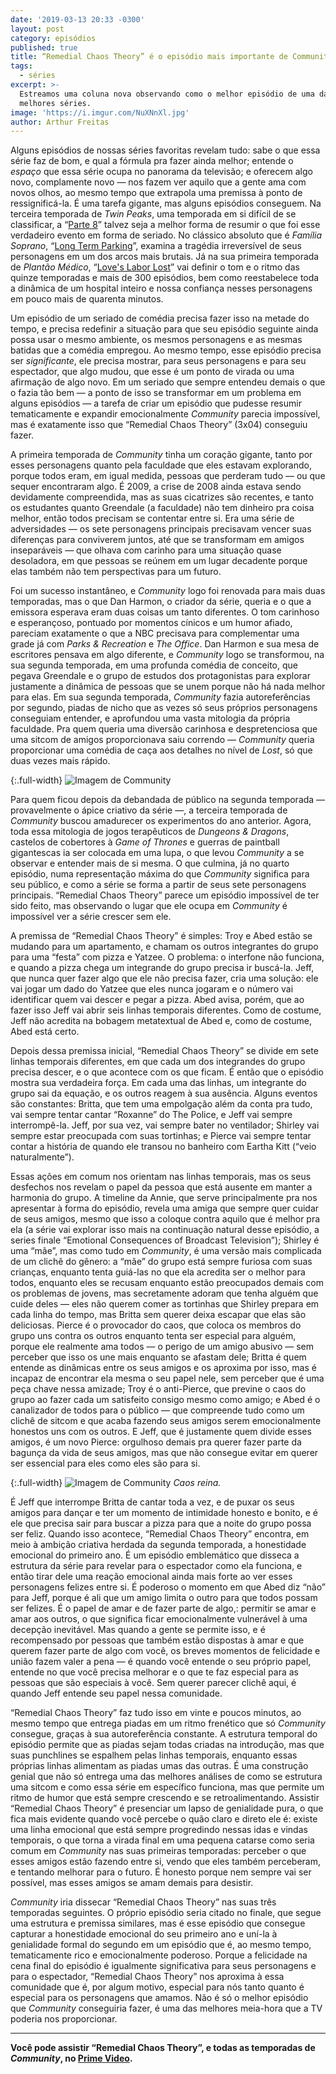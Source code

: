 ```yaml
---
date: '2019-03-13 20:33 -0300'
layout: post
category: episódios
published: true
title: “Remedial Chaos Theory” é o episódio mais importante de Community
tags:
  - séries
excerpt: >-
  Estreamos uma coluna nova observando como o melhor episódio de uma das
  melhores séries.
image: 'https://i.imgur.com/NuXNnXl.jpg'
author: Arthur Freitas
---
```

Alguns episódios de nossas séries favoritas revelam tudo: sabe o que essa série faz de bom, e qual a fórmula pra fazer ainda melhor; entende o _espaço_ que essa série ocupa no panorama da televisão; e oferecem algo novo, complamente novo — nos fazem ver aquilo que a gente ama com novos olhos, ao mesmo tempo que extrapola uma premissa à ponto de ressignificá-la. É uma tarefa gigante, mas alguns episódios conseguem. Na terceira temporada de _Twin Peaks_, uma temporada em si difícil de se classificar, a “[Parte 8](https://twinpeaks.fandom.com/wiki/Part_8)” talvez seja a melhor forma de resumir o que foi esse verdadeiro evento em forma de seriado. No clássico absoluto que é _Família Soprano_, “[Long Term Parking](https://sopranos.fandom.com/wiki/Long_Term_Parking)”, examina a tragédia irreversível de seus personagens em um dos arcos mais brutais. Já na sua primeira temporada de _Plantão Médico_, “[Love's Labor Lost](https://er.fandom.com/wiki/Love%27s_Labor_Lost)” vai definir o tom e o ritmo das quinze temporadas e mais de 300 episódios, bem como reestabelece toda a dinâmica de um hospital inteiro e nossa confiança nesses personagens em pouco mais de quarenta minutos.

Um episódio de um seriado de comédia precisa fazer isso na metade do tempo, e precisa redefinir a situação para que seu episódio seguinte ainda possa usar o mesmo ambiente, os mesmos personagens e as mesmas batidas que a comédia empregou. Ao mesmo tempo, esse episódio precisa ser _significante_, ele precisa mostrar, para seus personagens e para seu espectador, que algo mudou, que esse é um ponto de virada ou uma afirmação de algo novo. Em um seriado que sempre entendeu demais o que o fazia tão bem — a ponto de isso se transformar em um problema em alguns episódios — a tarefa de criar um episódio que pudesse resumir tematicamente e expandir emocionalmente _Community_ parecia impossível, mas é exatamente isso que “Remedial Chaos Theory” (3x04) conseguiu fazer.

A primeira temporada de _Community_ tinha um coração gigante, tanto por esses personagens quanto pela faculdade que eles estavam explorando, porque todos eram, em igual medida, pessoas que perderam tudo — ou que sequer encontraram algo. É 2009, a crise de 2008 ainda estava sendo devidamente compreendida, mas as suas cicatrizes são recentes, e tanto os estudantes quanto Greendale (a faculdade) não tem dinheiro pra coisa melhor, então todos precisam se contentar entre si. Era uma série de adversidades — os sete personagens principais precisavam vencer suas diferenças para conviverem juntos, até que se transformam em amigos inseparáveis — que olhava com carinho para uma situação quase desoladora, em que pessoas se reúnem em um lugar decadente porque elas também não tem perspectivas para um futuro.

Foi um sucesso instantâneo, e _Community_ logo foi renovada para mais duas temporadas, mas o que Dan Harmon, o criador da série, queria e o que a emissora esperava eram duas coisas um tanto diferentes. O tom carinhoso e esperançoso, pontuado por momentos cínicos e um humor afiado, pareciam exatamente o que a NBC precisava para complementar uma grade já com _Parks & Recreation_ e _The Office_. Dan Harmon e sua mesa de escritores pensava em algo diferente, e _Community_ logo se transformou, na sua segunda temporada, em uma profunda comédia de conceito, que pegava Greendale e o grupo de estudos dos protagonistas para explorar justamente a dinâmica de pessoas que se unem porque não há nada melhor para elas. Em sua segunda temporada, _Community_ fazia autoreferências por segundo, piadas de nicho que as vezes só seus próprios personagens conseguiam entender, e aprofundou uma vasta mitologia da própria faculdade. Pra quem queria uma diversão carinhosa e despretenciosa que uma sitcom de amigos proporcionava saiu correndo — _Community_ queria proporcionar uma comédia de caça aos detalhes no nível de _Lost_, só que duas vezes mais rápido.

{:.full-width}
![Imagem de Community](https://i.imgur.com/kIDnTAk.png)

Para quem ficou depois da debandada de público na segunda temporada — provavelmente o ápice criativo da série —, a terceira temporada de _Community_ buscou amadurecer os experimentos do ano anterior. Agora, toda essa mitologia de jogos terapêuticos de _Dungeons & Dragons_, castelos de cobertores à _Game of Thrones_ e guerras de paintball gigantescas ia ser colocada em uma lupa, o que levou _Community_ a se observar e entender mais de si mesma. O que culmina, já no quarto episódio, numa representação máxima do que _Community_ significa para seu público, e como a série se forma a partir de seus sete personagens principais. “Remedial Chaos Theory” parece um episódio impossível de ter sido feito, mas observando o lugar que ele ocupa em _Community_ é impossível ver a série crescer sem ele.

A premissa de “Remedial Chaos Theory” é simples: Troy e Abed estão se mudando para um apartamento, e chamam os outros integrantes do grupo para uma “festa” com pizza e Yatzee. O problema: o interfone não funciona, e quando a pizza chega um integrande do grupo precisa ir buscá-la. Jeff, que nunca quer fazer algo que ele não precisa fazer, cria uma solução: ele vai jogar um dado do Yatzee que eles nunca jogaram e o número vai identificar quem vai descer e pegar a pizza. Abed avisa, porém, que ao fazer isso Jeff vai abrir  seis linhas temporais diferentes. Como de costume, Jeff não acredita na bobagem metatextual de Abed e, como de costume, Abed está certo.

Depois dessa premissa inicial, “Remedial Chaos Theory” se divide em sete linhas temporais diferentes, em que cada um dos integrandes do grupo precisa descer, e o que acontece com os que ficam. É então que o episódio mostra sua verdadeira força. Em cada uma das linhas, um integrante do grupo sai da equação, e os outros reagem à sua ausência. Alguns eventos são constantes: Britta, que tem uma empolgação além da conta pra tudo, vai sempre tentar cantar “Roxanne” do The Police, e Jeff vai sempre interrompê-la. Jeff, por sua vez, vai sempre bater no ventilador; Shirley vai sempre estar preocupada com suas tortinhas; e Pierce vai sempre tentar contar a história de quando ele transou no banheiro com Eartha Kitt (“veio naturalmente”).

Essas ações em comum nos orientam nas linhas temporais, mas os seus desfechos nos revelam o papel da pessoa que está ausente em manter a harmonia do grupo. A timeline da Annie, que serve principalmente pra nos apresentar à forma do episódio, revela uma amiga que sempre quer cuidar de seus amigos, mesmo que isso a coloque contra aquilo que é melhor pra ela (a série vai explorar isso mais na continuação natural desse episódio, a series finale “Emotional Consequences of Broadcast Television”); Shirley é uma “mãe”, mas como tudo em _Community_, é uma versão mais complicada de um clichê do gênero: a “mãe” do grupo está sempre furiosa com suas crianças, enquanto tenta guiá-las no que ela acredita ser o melhor para todos, enquanto eles se recusam enquanto estão preocupados demais com os problemas de jovens, mas secretamente adoram que tenha alguém que cuide deles — eles não querem comer as tortinhas que Shirley prepara em cada linha do tempo, mas Britta sem querer deixa escapar que elas são deliciosas. Pierce é o provocador do caos, que coloca os membros do grupo uns contra os outros enquanto tenta ser especial para alguém, porque ele realmente ama todos — o perigo de um amigo abusivo — sem perceber que isso os une mais enquanto se afastam dele; Britta é quem entende as dinâmicas entre os seus amigos e os aproxima por isso, mas é incapaz de encontrar ela mesma o seu papel nele, sem perceber que é uma peça chave nessa amizade; Troy é o anti-Pierce, que previne o caos do grupo ao fazer cada um satisfeito consigo mesmo como amigo; e Abed é o canalizador de todos para o público — que compreende tudo como um clichê de sitcom e que acaba fazendo seus amigos serem emocionalmente honestos uns com os outros. E Jeff, que é justamente quem divide esses amigos, é um novo Pierce: orgulhoso demais pra querer fazer parte da bagunça da vida de seus amigos, mas que não consegue evitar em querer ser essencial para eles como eles são para si.

{:.full-width}
![Imagem de Community](https://i.imgur.com/odUMg4M.jpg)
_Caos reina._

É Jeff que interrompe Britta de cantar toda a vez, e de puxar os seus amigos para dançar e ter um momento de intimidade honesto e bonito, e é ele que precisa sair para buscar a pizza para que a noite do grupo possa ser feliz. Quando isso acontece, “Remedial Chaos Theory” encontra, em meio à ambição criativa herdada da segunda temporada, a honestidade emocional do primeiro ano. É um episódio emblemático que disseca a estrutura da série para revelar para o espectador como ela funciona, e então tirar dele uma reação emocional ainda mais forte ao ver esses personagens felizes entre si. É poderoso o momento em que Abed diz “não” para Jeff, porque é ali que um amigo limita o outro para que todos possam ser felizes. É o papel de amar e de fazer parte de algo,: permitir se amar e amar aos outros, o que significa ficar emocionalmente vulnerável à uma decepção inevitável. Mas quando a gente se permite isso, e é recompensado por pessoas que também estão dispostas à amar e que querem fazer parte de algo com você, os breves momentos de felicidade e união fazem valer a pena — é quando você entende o seu próprio papel, entende no que você precisa melhorar e o que te faz especial para as pessoas que são especiais à você. Sem querer parecer clichê aqui, é quando Jeff entende seu papel nessa comunidade.

“Remedial Chaos Theory” faz tudo isso em vinte e poucos minutos, ao mesmo tempo que entrega piadas em um ritmo frenético que só _Community_ consegue, graças à sua autoreferência constante. A estrutura temporal do episódio permite que as piadas sejam todas criadas na introdução, mas que suas punchlines se espalhem pelas linhas temporais, enquanto essas próprias linhas alimentam as piadas umas das outras. É uma construção genial que não só entrega uma das melhores análises de como se estrutura uma sitcom e como essa série em específico funciona, mas que permite um ritmo de humor que está sempre crescendo e se retroalimentando. Assistir “Remedial Chaos Theory” é presenciar um lapso de genialidade pura, o que fica mais evidente quando você percebe o quão claro e direto ele é: existe uma linha emocional que está sempre progredindo nessas idas e vindas temporais, o que torna a virada final em uma pequena catarse como seria comum em _Community_ nas suas primeiras temporadas: perceber o que esses amigos estão fazendo entre si, vendo que eles também perceberam, e tentando melhorar para o futuro. É honesto porque nem sempre vai ser possível, mas esses amigos se amam demais para desistir.

_Community_ iria dissecar “Remedial Chaos Theory” nas suas três temporadas seguintes. O próprio episódio seria citado no finale, que segue uma estrutura e premissa similares, mas é esse episódio que consegue capturar a honestidade emocional do seu primeiro ano e uní-la à genialidade formal do segundo em um episódio que é, ao mesmo tempo, tematicamente rico e emocionalmente poderoso. Porque a felicidade na cena final do episódio é igualmente significativa para seus personagens e para o espectador, “Remedial Chaos Theory” nos aproxima à essa comunidade que é, por algum motivo, especial para nós tanto quanto é especial para os personagens que amamos. Não é só o melhor episódio que _Community_ conseguiria fazer, é uma das melhores meia-hora que a TV poderia nos proporcionar.

---

**Você pode assistir “Remedial Chaos Theory”, e todas as temporadas de _Community_, no [Prime Video](https://www.primevideo.com/).**
